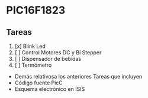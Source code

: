 ﻿# PIC16F1823
## Tareas

1. [x] Blink Led
1. [ ] Control Motores DC y Bi Stepper
1. [ ] Dispensador de bebidas
1. [ ] Termómetro

- Demás relativosa los anteriores
Tareas que incluyen
- Código fuente PicC
- Esquema electrónico en ISIS
